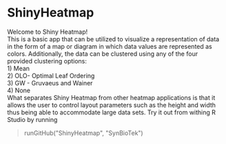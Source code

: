 # ShinyHeatmap
Welcome to Shiny Heatmap!  
This is a basic app that can be utilized to visualize a representation of data in the form of a map or diagram in which data values are represented as colors. Additionally, the data can be clustered using any of the four provided clustering options:   
              1)	Mean  
              2)	OLO- Optimal Leaf Ordering  
              3)	GW - Gruvaeus and Wainer  
              4)	None  
What separates Shiny Heatmap from other heatmap applications is that it allows the user to control 
layout parameters such as the height and width thus being able to accommodate large data sets.
Try it out from withing R Studio by running 
> runGitHub("ShinyHeatmap", "SynBioTek")
